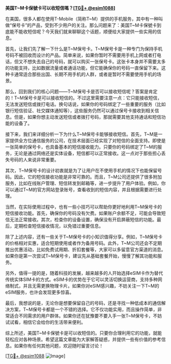 **美国T~M卡保號卡可以收短信嗎？[[TG💪+ @esim1088](https://t.me/s/esim1088)]**

在美国，很多人都在使用T-Mobile（简称T~M）提供的手机服务，其中有一种叫做“保号卡”的产品，受到不少用户的关注。那么问题来了：美国T~M卡保號卡到底能不能收短信呢？今天我们就来聊聊这个话题，顺便给大家提供一些实用的信息。

首先，让我们先了解一下什么是T~M保号卡。T~M保号卡是一种专门为保持手机号码不被回收而设计的产品。简单来说，如果你暂时不需要用手机上网或者打电话，但又不想失去自己的号码，就可以购买一张保号卡。这张卡本身并不需要太多的功能支持，比如数据流量或者通话功能，但它能确保你的号码一直保留下来。这种卡通常适合那些出国、长期不用手机的人群，或者是暂时不需要使用手机的场景。

那么，回到我们的核心问题——T~M保号卡是否可以接收短信呢？答案是肯定的！T~M保号卡是可以接收短信的。不过这里需要注意一点：它只能接收短信，无法发送短信或拨打电话。换句话说，如果你的号码绑定了一些重要的服务（比如银行短信验证、社交媒体通知等），这些服务仍然可以通过保号卡接收到相关信息。但是，如果你想主动发送短信或者拨打号码，那就需要其他支持通话和短信功能的设备了。

接下来，我们来详细分析一下为什么T~M保号卡能够接收短信。首先，T~M是一家提供全方位通信服务的公司，在技术层面已经实现了对短信的全面支持。即使是一张简单的保号卡，也具备基本的短信接收能力。只要你的号码绑定了T~M的服务，无论是通过网络还是实体设备，短信都可以正常接收。这一点对于那些担心丢失号码的人来说非常重要。

其次，T~M保号卡的设计初衷就是为了让用户在不使用手机的情况下也能保留号码。因此，它的短信接收功能是非常可靠的。而且，T~M公司还提供了很多附加服务，比如在线账户管理、短信转发到邮箱等，进一步提升了用户体验。例如，你可以通过T~M的官方网站登录账号，查看收到的短信内容，并且根据需要进行处理。

当然，在实际使用过程中，也有一些小技巧可以帮助你更好地利用T~M保号卡的短信接收功能。首先，确保你的号码没有欠费。如果账户余额不足，可能会导致短信无法正常接收。其次，检查你的设备设置，确保没有开启屏蔽短信的功能。最后，定期检查短信接收情况，以免错过重要信息。

除了上述内容，还有一些关于T~M保号卡的小知识值得分享。例如，T~M保号卡的价格相对实惠，适合短期使用或者作为备用号码。此外，T~M公司还会不定期推出优惠活动，比如免费试用期、折扣套餐等，大家可以多留意官方渠道的消息。如果你是第一次尝试T~M保号卡，建议先从基础套餐开始，慢慢了解其功能和服务。

另外，值得一提的是，随着科技的发展，越来越多的人开始选择eSIM卡作为替代传统实体SIM卡的方式。eSIM卡的优势在于它可以灵活切换运营商，支持多种网络制式，并且无需更换物理卡片。如果你对eSIM感兴趣，不妨关注一下T~M的eSIM服务，也许会发现更多惊喜。

最后，我想说的是，无论你是想要保留自己的号码，还是寻找一种低成本的通信解决方案，T~M保号卡都是一个不错的选择。它不仅功能实用，而且操作简单，非常适合不同需求的用户群体。如果你还在犹豫要不要入手一张T~M保号卡，不妨试试看，相信它会给你的生活带来便利。

综上所述，美国T~M卡保號卡是可以收短信的。只要你合理利用它的功能，就能轻松应对各种场景。希望这篇文章能为大家解答疑惑，并提供一些有价值的参考信息。如果你有任何其他问题，欢迎随时留言讨论！

[[TG💪+ @esim1088](https://t.me/s/esim1088) ![Image](https://i.postimg.cc/4NQfJmqS/Snipaste-2025-05-13-00-14-12.png)]